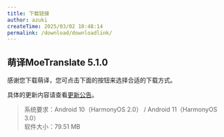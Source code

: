 ```yaml
---
title: 下载链接
author: azuki
createTime: 2025/03/02 10:48:14
permalink: /download/downloadlink/
---
```

## 萌译MoeTranslate 5.1.0

感谢您下载萌译，您可点击下面的按钮来选择合适的下载方式。

具体的更新内容请查看[更新公告](/download/announcement/)。

>系统要求：Android 10（HarmonyOS 2.0） / Android 11（HarmonyOS 3.0）  
>软件大小：79.51 MB

<DownloadButtons3 />
